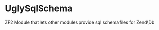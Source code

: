 UglySqlSchema
=============

ZF2 Module that lets other modules provide sql schema files for Zend\Db
